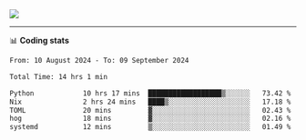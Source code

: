<picture>
  <source
  srcset="https://github-readme-stats.vercel.app/api?username=sant0s12&show_icons=true&theme=dark"
  media="(prefers-color-scheme: dark)"
  />
  <source
  srcset="https://github-readme-stats.vercel.app/api?username=sant0s12&show_icons=true"
  media="(prefers-color-scheme: light)"
  />
  <img src="https://github-readme-stats.vercel.app/api?username=sant0s12&show_icons=true" />
</picture>

---

📊 **Coding stats**

<!--START_SECTION:waka-->

```txt
From: 10 August 2024 - To: 09 September 2024

Total Time: 14 hrs 1 min

Python            10 hrs 17 mins  ██████████████████▒░░░░░░   73.42 %
Nix               2 hrs 24 mins   ████▒░░░░░░░░░░░░░░░░░░░░   17.18 %
TOML              20 mins         ▓░░░░░░░░░░░░░░░░░░░░░░░░   02.43 %
hog               18 mins         ▓░░░░░░░░░░░░░░░░░░░░░░░░   02.16 %
systemd           12 mins         ▒░░░░░░░░░░░░░░░░░░░░░░░░   01.49 %
```

<!--END_SECTION:waka-->
